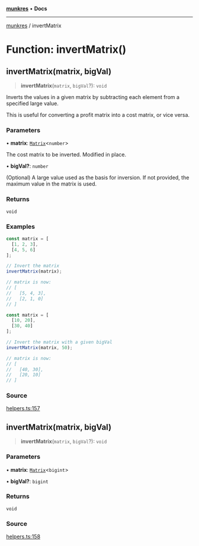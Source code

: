 [**munkres**](../README.md) • **Docs**

***

[munkres](../globals.md) / invertMatrix

# Function: invertMatrix()

## invertMatrix(matrix, bigVal)

> **invertMatrix**(`matrix`, `bigVal`?): `void`

Inverts the values in a given matrix by
subtracting each element from a specified large value.

This is useful for converting a profit matrix
into a cost matrix, or vice versa.

### Parameters

• **matrix**: [`Matrix`](../type-aliases/Matrix.md)\<`number`\>

The cost matrix to be inverted. Modified in place.

• **bigVal?**: `number`

(Optional) A large value used as the basis for inversion.
If not provided, the maximum value in the matrix is used.

### Returns

`void`

### Examples

```ts
const matrix = [
  [1, 2, 3],
  [4, 5, 6]
];

// Invert the matrix
invertMatrix(matrix);

// matrix is now:
// [
//   [5, 4, 3],
//   [2, 1, 0]
// ]
```

```ts
const matrix = [
  [10, 20],
  [30, 40]
];

// Invert the matrix with a given bigVal
invertMatrix(matrix, 50);

// matrix is now:
// [
//   [40, 30],
//   [20, 10]
// ]
```

### Source

[helpers.ts:157](https://github.com/havelessbemore/munkres/blob/5ace585f0cdcff36ea78e3571791e71f76cf4bc5/src/helpers.ts#L157)

## invertMatrix(matrix, bigVal)

> **invertMatrix**(`matrix`, `bigVal`?): `void`

### Parameters

• **matrix**: [`Matrix`](../type-aliases/Matrix.md)\<`bigint`\>

• **bigVal?**: `bigint`

### Returns

`void`

### Source

[helpers.ts:158](https://github.com/havelessbemore/munkres/blob/5ace585f0cdcff36ea78e3571791e71f76cf4bc5/src/helpers.ts#L158)

